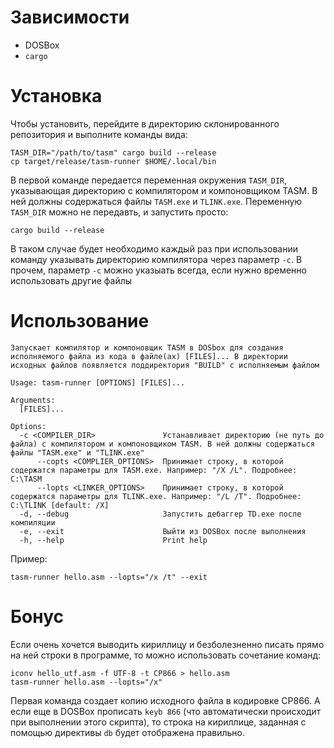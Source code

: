 # Зависимости
- DOSBox
- `cargo`

# Установка

Чтобы установить, перейдите в директорию склонированного репозитория и выполните команды вида:

```
TASM_DIR="/path/to/tasm" cargo build --release
cp target/release/tasm-runner $HOME/.local/bin
```

В первой команде передается переменная окружения `TASM_DIR`, указывающая директорию с компилятором и компоновщиком TASM. В ней должны содержаться файлы `TASM.exe` и `TLINK.exe`. Переменную `TASM_DIR` можно не передавть, и запустить просто:

```
cargo build --release
```

В таком случае будет необходимо каждый раз при использовании команду указывать директорию компилятора через параметр `-c`. В прочем, параметр `-c` можно указыать всегда, если нужно временно использовать другие файлы

# Использование

```
Запускает компилятор и компоновщик TASM в DOSbox для создания исполняемого файла из кода в файле(ах) [FILES]... В директории исходных файлов появляется поддиректория "BUILD" с исполняемым файлом

Usage: tasm-runner [OPTIONS] [FILES]...

Arguments:
  [FILES]...

Options:
  -c <COMPILER_DIR>               Устанавливает директорию (не путь до файла) с компилятором и компоновщиком TASM. В ней должны содержаться файлы "TASM.exe" и "TLINK.exe"
      --copts <COMPLIER_OPTIONS>  Принимает строку, в которой содержатся параметры для TASM.exe. Например: "/X /L". Подробнее: C:\TASM
      --lopts <LINKER_OPTIONS>    Принимает строку, в которой содержатся параметры для TLINK.exe. Например: "/L /T". Подробнее: C:\TLINK [default: /X]
  -d, --debug                     Запустить дебаггер TD.exe после компиляции
  -e, --exit                      Выйти из DOSBox после выполнения
  -h, --help                      Print help
```

Пример:

```
tasm-runner hello.asm --lopts="/x /t" --exit
```

# Бонус

Если очень хочется выводить кириллицу и безболезненно писать прямо на ней строки в программе, то можно использовать сочетание команд:

```
iconv hello_utf.asm -f UTF-8 -t CP866 > hello.asm
tasm-runner hello.asm --lopts="/x"
```

Первая команда создает копию исходного файла в кодировке CP866. А если еще в DOSBox прописать `keyb 866` (что автоматически происходит при выполнении этого скрипта), то строка на кириллице, заданная с помощью директивы `db` будет отображена правильно.
